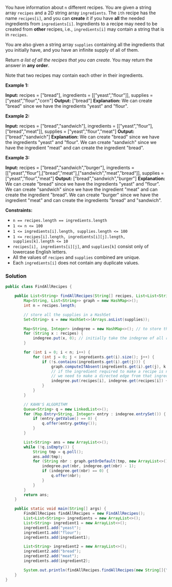 You have information about `n` different recipes. You are given a string array `recipes` and a 2D string array `ingredients`. The `ith` recipe has the name `recipes[i]`, and you can **create** it if you have **all** the needed ingredients from `ingredients[i]`. Ingredients to a recipe may need to be created from **other** recipes, i.e., `ingredients[i]` may contain a string that is in `recipes`.

You are also given a string array `supplies` containing all the ingredients that you initially have, and you have an infinite supply of all of them.

Return _a list of all the recipes that you can create._ You may return the answer in **any order**.

Note that two recipes may contain each other in their ingredients.

**Example 1:**

**Input:** recipes = ["bread"], ingredients = [["yeast","flour"]], supplies = ["yeast","flour","corn"]
**Output:** ["bread"]
**Explanation:**
We can create "bread" since we have the ingredients "yeast" and "flour".

**Example 2:**

**Input:** recipes = ["bread","sandwich"], ingredients = [["yeast","flour"],["bread","meat"]], supplies = ["yeast","flour","meat"]
**Output:** ["bread","sandwich"]
**Explanation:**
We can create "bread" since we have the ingredients "yeast" and "flour".
We can create "sandwich" since we have the ingredient "meat" and can create the ingredient "bread".

**Example 3:**

**Input:** recipes = ["bread","sandwich","burger"], ingredients = [["yeast","flour"],["bread","meat"],["sandwich","meat","bread"]], supplies = ["yeast","flour","meat"]
**Output:** ["bread","sandwich","burger"]
**Explanation:**
We can create "bread" since we have the ingredients "yeast" and "flour".
We can create "sandwich" since we have the ingredient "meat" and can create the ingredient "bread".
We can create "burger" since we have the ingredient "meat" and can create the ingredients "bread" and "sandwich".

**Constraints:**

- `n == recipes.length == ingredients.length`
- `1 <= n <= 100`
- `1 <= ingredients[i].length, supplies.length <= 100`
- `1 <= recipes[i].length, ingredients[i][j].length, supplies[k].length <= 10`
- `recipes[i], ingredients[i][j]`, and `supplies[k]` consist only of lowercase English letters.
- All the values of `recipes` and `supplies` combined are unique.
- Each `ingredients[i]` does not contain any duplicate values.


### Solution

```java
public class FindAllRecipes {

    public List<String> findAllRecipes(String[] recipes, List<List<String>> ingredients, String[] supplies) {
        Map<String, List<String>> graph = new HashMap<>();
        int n = recipes.length;

        // store all the supplies in a HashSet
        Set<String> s = new HashSet<>(Arrays.asList(supplies));

        Map<String, Integer> indegree = new HashMap<>(); // to store the indegree of all recipes
        for (String x : recipes) {
            indegree.put(x, 0); // initially take the indegree of all recipes to be 0
        }

        for (int i = 0; i < n; i++) {
            for (int j = 0; j < ingredients.get(i).size(); j++) {
                if (!s.contains(ingredients.get(i).get(j))) {
                    graph.computeIfAbsent(ingredients.get(i).get(j), k -> new ArrayList<>()).add(recipes[i]);
                    // if the ingredient required to make a recipe is not in supplies then
                    // we need to make a directed edge from that ingredient to recipe
                    indegree.put(recipes[i], indegree.get(recipes[i]) + 1);
                }
            }
        }

        // KAHN'S ALGORITHM
        Queue<String> q = new LinkedList<>();
        for (Map.Entry<String, Integer> entry : indegree.entrySet()) {
            if (entry.getValue() == 0) {
                q.offer(entry.getKey());
            }
        }

        List<String> ans = new ArrayList<>();
        while (!q.isEmpty()) {
            String tmp = q.poll();
            ans.add(tmp);
            for (String nbr : graph.getOrDefault(tmp, new ArrayList<>())) {
                indegree.put(nbr, indegree.get(nbr) - 1);
                if (indegree.get(nbr) == 0) {
                    q.offer(nbr);
                }
            }
        }
        return ans;
    }

    public static void main(String[] args) {
        FindAllRecipes findAllRecipes = new FindAllRecipes();
        List<List<String>> ingredients = new ArrayList<>();
        List<String> ingredient1 = new ArrayList<>();
        ingredient1.add("yeast");
        ingredient1.add("flour");
        ingredients.add(ingredient1);

        List<String> ingredient2 = new ArrayList<>();
        ingredient2.add("bread");
        ingredient2.add("meat");
        ingredients.add(ingredient2);

        System.out.println(findAllRecipes.findAllRecipes(new String[]{"bread", "sandwich"}, ingredients, new String[]{"yeast","flour","meat"}));
    }
}

```

